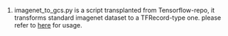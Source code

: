 1. imagenet_to_gcs.py is a script transplanted from Tensorflow-repo, it transforms standard imagenet dataset to a TFRecord-type one. please refer to [here]( https://github.com/tensorflow/tpu/tree/master/tools/datasets) for usage.
